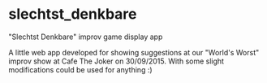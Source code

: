# slechtst_denkbare
"Slechtst Denkbare" improv game display app

A little web app developed for showing suggestions at our "World's Worst" improv show at Cafe The Joker on 30/09/2015.
With some slight modifications could be used for anything :)
